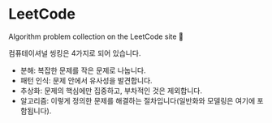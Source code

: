 # LeetCode
Algorithm problem collection on the LeetCode site 🌱

컴퓨테이셔널 씽킹은 4가지로 되어 있습니다.
* 분해: 복잡한 문제를 작은 문제로 나눕니다.
* 패턴 인식: 문제 안에서 유사성을 발견합니다.
* 추상화: 문제의 핵심에만 집중하고, 부차적인 것은 제외합니다.
* 알고리즘: 이렇게 정의한 문제를 해결하는 절차입니다(일반화와 모델링은 여기에 포함됩니다).
